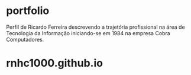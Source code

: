 # portfolio

Perfil de Ricardo Ferreira descrevendo a trajetória profissional na área de Tecnologia da Informação iniciando-se em 1984 na empresa Cobra Computadores.
# rnhc1000.github.io
